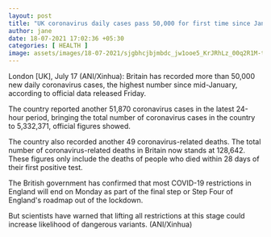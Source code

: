 ```yaml
---
layout: post
title: "UK coronavirus daily cases pass 50,000 for first time since January"
author: jane 
date: 18-07-2021 17:02:36 +05:30 
categories: [ HEALTH ] 
image: assets/images/18-07-2021/sjgbhcjbjmbdc_jw1ooe5_KrJRhLz_00q2R1M-thumbnail-154x87-70.jpg
---
```

London [UK], July 17 (ANI/Xinhua): Britain has recorded more than 50,000 new daily coronavirus cases, the highest number since mid-January, according to official data released Friday.

The country reported another 51,870 coronavirus cases in the latest 24-hour period, bringing the total number of coronavirus cases in the country to 5,332,371, official figures showed.



The country also recorded another 49 coronavirus-related deaths. The total number of coronavirus-related deaths in Britain now stands at 128,642. These figures only include the deaths of people who died within 28 days of their first positive test.

The British government has confirmed that most COVID-19 restrictions in England will end on Monday as part of the final step or Step Four of England's roadmap out of the lockdown.

But scientists have warned that lifting all restrictions at this stage could increase likelihood of dangerous variants. (ANI/Xinhua)

